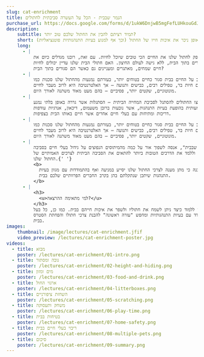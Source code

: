 ```yaml
---
slug: cat-enrichment
title: הנמר שבבית - הכל על העשרה סביבתית לחתולים
purchase_url: https://docs.google.com/forms/d/1ukW6DnjwB5mgFefLUHkouGdJ5K2PrOdX14pLAyhmXCk
description:
    subtitle: תמיד רציתם להבין את החתול שלכם טוב יותר?
    short: סדרת הרצאות המותאמות לכל בעל חתולים אשר מעוניין ללמוד כיצד שינויים קטנים בבית יכולים לשפר באופן ניכר את איכות חייו של החתול (וכך אף למנוע בעיות התנהגותיות פוטנציאליות).
    long: 
      - |
          כולנו רוצים לספק לחתול שלנו את החיים הכי טובים שיוכל לחיות. עם זאת, רובנו מגדלים כיום את
          חתולינו סגורים בתוך הבית, ללא גישה לעולם החיצון. האם חתולי הבית שלנו עדיין יכולים לחיות
          חיים שמחים, מאתגרים ומעניינים גם כאשר הם סגורים בתוך הבית?
      - |
          אמנם ניתן לחשוב על החיים בבית סגור כחיים בטוחים יותר, בעזרתם נמנעות מהחתול שלנו סכנות כמו
          מפגשים עם חיות בר, טפילים רבים, כבישים ותנועה – אך האלטרנטיבה היא לרוב מעבר לחיים
          מונוטוניים, שקטים יותר, פסיביים – בהם מעט מאוד משתנה לאורך היום.
      - |
          לאורך השנים, נאלצו החתולים להסתגל לסביבת המחייה הביתית – הסתגלות אשר גררה באופן בלתי נמנע
          גם עליה משמעותית בהופעת בעיות התנהגות, אשר נובעות ברובן משעמום, דיכאון, אנרגיות עודפות,
          דריכות ומתיחות עם בעלי חיים אחרים אשר חיים באותו הבית בצפיפות.
      - |
          אמנם ניתן לחשוב על החיים בבית סגור כחיים בטוחים יותר, בעזרתם נמנעות מהחתול שלנו סכנות כמו
          מפגשים עם חיות בר, טפילים רבים, כבישים ותנועה – אך האלטרנטיבה היא לרוב מעבר לחיים
          מונוטוניים, שקטים יותר, פסיביים – בהם מעט מאוד משתנה לאורך היום.
      - |
          בהרצאה "הנמר שבבית", אנסה לשפוך אור על כמה מהמיתוסים הנפוצים על גידול בעלי חיים בסביבה
          הביתית, להדריך וללמד את הדרכים הטובות ביותר להתאים את הסביבה הביתית לצרכים האמיתיים של
          החתול שלנו.{' '}
          <b>
            כל זה, מתוך ההבנה כי מתן מענה לצרכי החתול שלנו יסייע במניעה ואף בהתמודדות עם מגוון בעיות
            התנהגות שיתכן שנתקלתם בהן בקרב החברים הפרוותיים שלכם בבית.
          </b>
      - |
          <h3>
            <u>למי מתאימה ההרצאה?</u>
          </h3>
          כל אדם המעוניין ללמוד כיצד ניתן לשמח את חתוליו ולשפר את איכות חייהם בבית. כמו כן, כל בעל
          חתולים אשר מתמודד עם בעיות התנהגותיות ומחפש "עזרה ראשונה" להבנת צרכי חתולו והפחתת הסטרס
          בבית.
images:
    thumbnail: /image/lectures/cat-enrichment.jfif
    video_preview: /lectures/cat-enrichment-poster.jpg
videos:
  - title: מבוא
    poster: /lectures/cat-enrichment/01-intro.png
  - title: גובה ומסתור
    poster: /lectures/cat-enrichment/02-height-and-hiding.png
  - title: מים ומזון
    poster: /lectures/cat-enrichment/03-food-and-drink.png
  - title: ארגזי החול
    poster: /lectures/cat-enrichment/04-litterboxes.png
  - title: השחזת ציפורניים
    poster: /lectures/cat-enrichment/05-scratching.png
  - title: משחק ותעסוקה
    poster: /lectures/cat-enrichment/06-play-time.png
  - title: בטיחות בבית
    poster: /lectures/cat-enrichment/07-home-safety.png
  - title: ריבוי בעלי חיים בבית
    poster: /lectures/cat-enrichment/08-multiple-pets.png
  - title: סיכום
    poster: /lectures/cat-enrichment/09-summary.png
---
```

